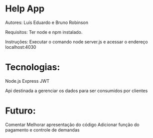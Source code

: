 # Help App

Autores: Luís Eduardo e Bruno Robinson

Requisitos: Ter node e npm instalado.

Instruções: Executar o comando node server.js e acessar o endereço localhost:4030

# Tecnologias:
Node.js
Express
JWT

Api destinada a gerenciar os dados para ser consumidos por clientes

# Futuro:

Comentar 
Melhorar apresentação do código
Adicionar função do pagamento e controle de demandas

